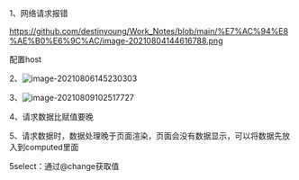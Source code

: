 1、网络请求报错

https://github.com/destinyoung/Work_Notes/blob/main/%E7%AC%94%E8%AE%B0%E6%9C%AC/image-20210804144616788.png

配置host



2、![image-20210806145230303](C:\Users\yangxia3\Desktop\笔记本\错误截图\image-20210806145230303.png)





3、![image-20210809102517727](C:\Users\yangxia3\Desktop\笔记本\错误截图\image-20210809102517727.png)



4、请求数据比赋值要晚



5、请求数据时，数据处理晚于页面渲染，页面会没有数据显示，可以将数据先放入到computed里面



5select：通过@change获取值
